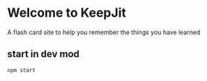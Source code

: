 # Welcome to KeepJit

A flash card site to help you remember the things you have learned

## start in dev mod

```bash
npm start
```
